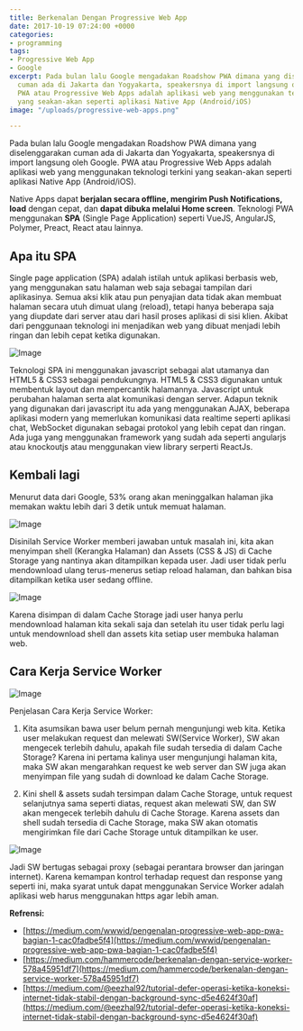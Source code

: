 ```yaml
---
title: Berkenalan Dengan Progressive Web App
date: 2017-10-19 07:24:00 +0000
categories:
- programming
tags:
- Progressive Web App
- Google
excerpt: Pada bulan lalu Google mengadakan Roadshow PWA dimana yang diselenggarakan
  cuman ada di Jakarta dan Yogyakarta, speakersnya di import langsung oleh Google.
  PWA atau Progressive Web Apps adalah aplikasi web yang menggunakan teknologi terkini
  yang seakan-akan seperti aplikasi Native App (Android/iOS)
image: "/uploads/progressive-web-apps.png"

---
```

Pada bulan lalu Google mengadakan Roadshow PWA dimana yang diselenggarakan cuman ada di Jakarta dan Yogyakarta, speakersnya di import langsung oleh Google. PWA atau Progressive Web Apps adalah aplikasi web yang menggunakan teknologi terkini yang seakan-akan seperti aplikasi Native App (Android/iOS).

Native Apps dapat **berjalan secara offline, mengirim Push Notifications, load** dengan cepat, dan **dapat dibuka melalui Home screen**. Teknologi PWA menggunakan **SPA** (Single Page Application) seperti VueJS, AngularJS, Polymer, Preact, React atau lainnya. 

## Apa itu SPA
Single page application (SPA) adalah istilah untuk aplikasi berbasis web, yang menggunakan satu halaman web saja sebagai tampilan dari aplikasinya. Semua aksi klik atau pun penyajian data tidak akan membuat halaman secara utuh dimuat ulang (reload), tetapi hanya beberapa saja yang diupdate dari server atau dari hasil proses aplikasi di sisi klien. Akibat dari penggunaan teknologi ini menjadikan web yang dibuat menjadi lebih ringan dan lebih cepat ketika digunakan.

![Image](https://developers.kudo.co.id/wp-content/uploads/2016/11/Single-Page-Application.png)

Teknologi SPA ini menggunakan javascript sebagai alat utamanya dan HTML5 & CSS3 sebagai pendukungnya. HTML5 & CSS3 digunakan untuk membentuk layout dan mempercantik halamannya. Javascript untuk perubahan halaman serta alat komunikasi dengan server. Adapun teknik yang digunakan dari javascript itu ada yang menggunakan AJAX, beberapa aplikasi modern yang memerlukan komunikasi data realtime seperti aplikasi chat, WebSocket digunakan sebagai protokol yang lebih cepat dan ringan. Ada juga yang menggunakan framework yang sudah ada seperti angularjs atau knockoutjs atau menggunakan view library serperti ReactJs.

## Kembali lagi
Menurut data dari Google, 53% orang akan meninggalkan halaman jika memakan waktu lebih dari 3 detik untuk memuat halaman.

![Image](https://cdn-images-1.medium.com/max/800/1*pYOjmBQun9HhaiXne79Y6w.png)

Disinilah Service Worker memberi jawaban untuk masalah ini, kita akan menyimpan shell (Kerangka Halaman) dan Assets (CSS & JS) di Cache Storage yang nantinya akan ditampilkan kepada user. Jadi user tidak perlu mendownload ulang terus-menerus setiap reload halaman, dan bahkan bisa ditampilkan ketika user sedang offline.

![Image](https://cdn-images-1.medium.com/max/800/1*3JVbZ8I5Ch2DvGOysu2-Mg.jpeg)

Karena disimpan di dalam Cache Storage jadi user hanya perlu mendownload halaman kita sekali saja dan setelah itu user tidak perlu lagi untuk mendownload shell dan assets kita setiap user membuka halaman web. 

## Cara Kerja Service Worker

![Image](https://cdn-images-1.medium.com/max/800/1*3JVbZ8I5Ch2DvGOysu2-Mg.jpeg)

Penjelasan Cara Kerja Service Worker:

1. Kita asumsikan bawa user belum pernah mengunjungi web kita. Ketika user melakukan request dan melewati SW(Service Worker), SW akan mengecek terlebih dahulu, apakah file sudah tersedia di dalam Cache Storage? Karena ini pertama kalinya user mengunjungi halaman kita, maka SW akan mengarahkan request ke web server dan SW juga akan menyimpan file yang sudah di download ke dalam Cache Storage.

2. Kini shell & assets sudah tersimpan dalam Cache Storage, untuk request selanjutnya sama seperti diatas, request akan melewati SW, dan SW akan mengecek terlebih dahulu di Cache Storage. Karena assets dan shell sudah tersedia di Cache Storage, maka SW akan otomatis mengirimkan file dari Cache Storage untuk ditampilkan ke user.

![Image](https://cdn-images-1.medium.com/max/800/1*0DbLk6XBVLI7tVct_OUboQ.png)

Jadi SW bertugas sebagai proxy (sebagai perantara browser dan jaringan internet). Karena kemampan kontrol terhadap request dan response yang seperti ini, maka syarat untuk dapat menggunakan Service Worker adalah aplikasi web harus menggunakan https agar lebih aman.

**Refrensi:**

* [https://medium.com/wwwid/pengenalan-progressive-web-app-pwa-bagian-1-cac0fadbe5f4](https://medium.com/wwwid/pengenalan-progressive-web-app-pwa-bagian-1-cac0fadbe5f4)
* [https://medium.com/hammercode/berkenalan-dengan-service-worker-578a45951df7](https://medium.com/hammercode/berkenalan-dengan-service-worker-578a45951df7)
* [https://medium.com/@eezhal92/tutorial-defer-operasi-ketika-koneksi-internet-tidak-stabil-dengan-background-sync-d5e4624f30af](https://medium.com/@eezhal92/tutorial-defer-operasi-ketika-koneksi-internet-tidak-stabil-dengan-background-sync-d5e4624f30af)